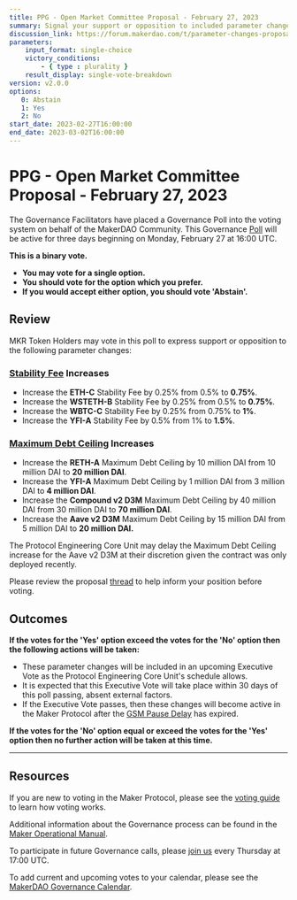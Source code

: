 ```yaml
---
title: PPG - Open Market Committee Proposal - February 27, 2023
summary: Signal your support or opposition to included parameter changes based on the recommendation of the Maker Open Market Committee.
discussion_link: https://forum.makerdao.com/t/parameter-changes-proposal-ppg-omc-001-22-february-2023/19936
parameters:
    input_format: single-choice
    victory_conditions:
        - { type : plurality }
    result_display: single-vote-breakdown
version: v2.0.0
options:
   0: Abstain
   1: Yes
   2: No
start_date: 2023-02-27T16:00:00
end_date: 2023-03-02T16:00:00
---
```

# PPG - Open Market Committee Proposal - February 27, 2023

The Governance Facilitators have placed a Governance Poll into the voting system on behalf of the MakerDAO Community. This Governance [Poll](https://manual.makerdao.com/governance/governance-cycle/weekly-governance-cycle#weekly-governance-cycle-definitions-mip16c1) will be active for three days beginning on Monday, February 27 at 16:00 UTC.

**This is a binary vote.**
- **You may vote for a single option.**
- **You should vote for the option which you prefer.**
- **If you would accept either option, you should vote 'Abstain'.**

## Review

MKR Token Holders may vote in this poll to express support or opposition to the following parameter changes:

### [Stability Fee](https://manual.makerdao.com/parameter-index/vault-risk/param-stability-fee) Increases

* Increase the **ETH-C** Stability Fee by 0.25% from 0.5% to **0.75%**.
* Increase the **WSTETH-B** Stability Fee by 0.25% from 0.5% to **0.75%**.
* Increase the **WBTC-C** Stability Fee by 0.25% from 0.75% to **1%**.
* Increase the **YFI-A** Stability Fee by 0.5% from 1% to **1.5%**.

### [Maximum Debt Ceiling](https://manual.makerdao.com/module-index/module-dciam#maximum-debt-ceiling-line) Increases

* Increase the **RETH-A** Maximum Debt Ceiling by 10 million DAI from 10 million DAI to **20 million DAI**.
* Increase the **YFI-A** Maximum Debt Ceiling by 1 million DAI from 3 million DAI to **4 million DAI**.
* Increase the **Compound v2 D3M** Maximum Debt Ceiling by 40 million DAI from 30 million DAI to **70 million DAI**.
* Increase the **Aave v2 D3M** Maximum Debt Ceiling by 15 million DAI from 5 million DAI to **20 million DAI.** 

The Protocol Engineering Core Unit may delay the Maximum Debt Ceiling increase for the Aave v2 D3M at their discretion given the contract was only deployed recently.

Please review the proposal [thread](https://forum.makerdao.com/t/parameter-changes-proposal-ppg-omc-001-22-february-2023/19936) to help inform your position before voting.

## Outcomes

**If the votes for the 'Yes' option exceed the votes for the 'No' option then the following actions will be taken:**
* These parameter changes will be included in an upcoming Executive Vote as the Protocol Engineering Core Unit's schedule allows.
* It is expected that this Executive Vote will take place within 30 days of this poll passing, absent external factors.
* If the Executive Vote passes, then these changes will become active in the Maker Protocol after the [GSM Pause Delay](https://manual.makerdao.com/parameter-index/core/param-gsm-pause-delay) has expired.

**If the votes for the 'No' option equal or exceed the votes for the 'Yes' option then no further action will be taken at this time.**

---

## Resources

If you are new to voting in the Maker Protocol, please see the [voting guide](https://manual.makerdao.com/governance/voting-in-makerdao/on-chain-governance) to learn how voting works.

Additional information about the Governance process can be found in the [Maker Operational Manual](https://manual.makerdao.com).

To participate in future Governance calls, please [join us](https://forum.makerdao.com/tag/pubcall-:-governance-and-risk) every Thursday at 17:00 UTC.

To add current and upcoming votes to your calendar, please see the [MakerDAO Governance Calendar](https://manual.makerdao.com/makerdao/calendars/governance-calendar).
